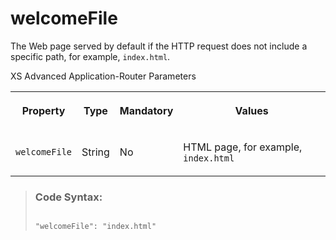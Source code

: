 <!-- loiof1d9ff40a6594bd296435082d663abab -->

# welcomeFile

The Web page served by default if the HTTP request does not include a specific path, for example, `index.html`.



<a name="loiof1d9ff40a6594bd296435082d663abab__table_xh1_p2r_xs"/>XS Advanced Application-Router Parameters


<table>
<tr>
<th>

Property



</th>
<th>

Type



</th>
<th>

Mandatory



</th>
<th>

Values



</th>
</tr>
<tr>
<td>

 `welcomeFile` 



</td>
<td>

String



</td>
<td>

No



</td>
<td>

HTML page, for example, `index.html`



</td>
</tr>
</table>

> ### Code Syntax:  
> ```
> 
> "welcomeFile": "index.html" 
> 
> ```

